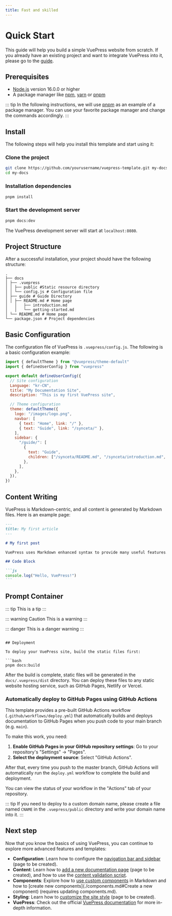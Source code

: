 ```yaml
---
title: Fast and skilled
---
```


# Quick Start

This guide will help you build a simple VuePress website from scratch. If you already have an existing project and want to integrate VuePress into it, please go to the [guide](./README.md).

## Prerequisites

- [Node.js](https://nodejs.org/) version 16.0.0 or higher
- A package manager like [npm](https://www.npmjs.com/), [yarn](https://yarnpkg.com/) or [pnpm](https://pnpm.io/)

::: tip
In the following instructions, we will use [pnpm](https://pnpm.io/) as an example of a package manager. You can use your favorite package manager and change the commands accordingly.
:::

## Install

The following steps will help you install this template and start using it:

### Clone the project

```bash
git clone https://github.com/yourusername/vuepress-template.git my-docs
cd my-docs
```

### Installation dependencies

```bash
pnpm install
```

### Start the development server

```bash
pnpm docs:dev
```

The VuePress development server will start at `localhost:8080`.

## Project Structure

After a successful installation, your project should have the following structure:

```
.
├── docs
│ ├── .vuepress
│ │ ├── public #Static resource directory
│ │ └── config.js # Configuration file
│ ├── guide # Guide Directory
│ │ ├── README.md # Home page
│   │   ├── introduction.md
│   │   └── getting-started.md
│ └── README.md # Home page
└── package.json # Project dependencies
```

## Basic Configuration

The configuration file of VuePress is `.vuepress/config.js`. The following is a basic configuration example:

```js
import { defaultTheme } from "@vuepress/theme-default"
import { defineUserConfig } from "vuepress"

export default defineUserConfig({
  // Site configuration
  Language: "kr-CN",
  title: "My Documentation Site",
  description: "This is my first VuePress site",

  // Theme configuration
  theme: defaultTheme({
    logo: "/images/logo.png",
    navbar: [
      { text: "Home", link: "/" },
      { text: "Guide", link: "/synceta/" },
    ],
    sidebar: {
      "/guide/": [
        {
          text: "Guide",
          children: ["/synceta/README.md", "/synceta/introduction.md", "/synceta/getting-started.md"],
        },
      ],
    },
  }),
})
```

## Content Writing

VuePress is Markdown-centric, and all content is generated by Markdown files. Here is an example page:

````md
---
title: My first article
---

# My first post

VuePress uses Markdown enhanced syntax to provide many useful features.

## Code Block

```js
console.log("Hello, VuePress!")
```
````

## Prompt Container

::: tip
This is a tip
:::

::: warning Caution
This is a warning
:::

::: danger
This is a danger warning
:::

````

## Deployment

To deploy your VuePress site, build the static files first:

```bash
pnpm docs:build
````

After the build is complete, static files will be generated in the `docs/.vuepress/dist` directory. You can deploy these files to any static website hosting service, such as GitHub Pages, Netlify or Vercel.

### Automatically deploy to GitHub Pages using GitHub Actions

This template provides a pre-built GitHub Actions workflow (`.github/workflows/deploy.yml`) that automatically builds and deploys documentation to GitHub Pages when you push code to your main branch (e.g. `main`).

To make this work, you need:

1. **Enable GitHub Pages in your GitHub repository settings**: Go to your repository's "Settings" -> "Pages".
2. **Select the deployment source**: Select "GitHub Actions".

After that, every time you push to the master branch, GitHub Actions will automatically run the `deploy.yml` workflow to complete the build and deployment.

You can view the status of your workflow in the "Actions" tab of your repository.

::: tip
If you need to deploy to a custom domain name, please create a file named `CNAME` in the `.vuepress/public` directory and write your domain name into it.
:::

## Next step

Now that you know the basics of using VuePress, you can continue to explore more advanced features and templates:

- **Configuration**: Learn how to configure the [navigation bar and sidebar](./dataset) (page to be created).
- **Content**: Learn how to [add a new documentation page](./project) (page to be created), and how to use the [content validation script](./content-validation.md).
- **Components**: Explore how to [use custom components](./components.md) in Markdown and how to [create new components](./components.md#Create a new component) (requires updating components.md).
- **Styling**: Learn how to [customize the site style](./styling.md) (page to be created).
- **VuePress**: Check out the official [VuePress documentation](https://v2.vuepress.vuejs.org/zh/) for more in-depth information.
